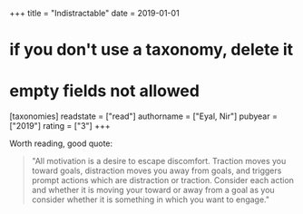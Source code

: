 +++
title = "Indistractable"
date = 2019-01-01
# if you don't use a taxonomy, delete it
# empty fields not allowed
[taxonomies]
  readstate = ["read"]
  authorname = ["Eyal, Nir"]
  pubyear = ["2019"]
  rating = ["3"]
+++

Worth reading, good quote:

> "All motivation is a desire to escape discomfort. Traction moves you toward goals, distraction moves you away from goals, and triggers prompt actions which are distraction or traction. Consider each action and whether it is moving your toward or away from a goal as you consider whether it is something in which you want to engage."